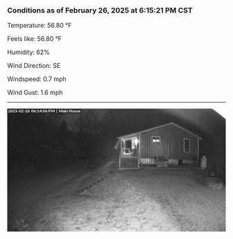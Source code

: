 ### Conditions as of February 26, 2025 at 6:15:21 PM CST 

Temperature: 56.80 &deg;F

Feels like: 56.80 &deg;F

Humidity: 62%

Wind Direction: SE

Windspeed: 0.7 mph

Wind Gust: 1.6 mph

---

<img src="./images/latest.jpeg"/>

